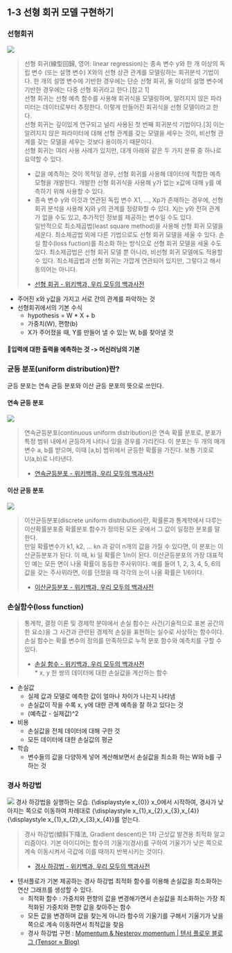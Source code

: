 ## 1-3 선형 회귀 모델 구현하기
### 선형회귀
![](https://upload.wikimedia.org/wikipedia/commons/thumb/4/46/Linear-svm-scatterplot.svg/1080px-Linear-svm-scatterplot.svg.png)
> 선형 회귀(線型回歸, 영어: linear regression)는 종속 변수 y와 한 개 이상의 독립 변수 (또는 설명 변수) X와의 선형 상관 관계를 모델링하는 회귀분석 기법이다. 한 개의 설명 변수에 기반한 경우에는 단순 선형 회귀, 둘 이상의 설명 변수에 기반한 경우에는 다중 선형 회귀라고 한다.[참고 1]  
> 선형 회귀는 선형 예측 함수를 사용해 회귀식을 모델링하며, 알려지지 않은 파라미터는 데이터로부터 추정한다. 이렇게 만들어진 회귀식을 선형 모델이라고 한다.  
> 선형 회귀는 깊이있게 연구되고 널리 사용된 첫 번째 회귀분석 기법이다.[3] 이는 알려지지 않은 파라미터에 대해 선형 관계를 갖는 모델을 세우는 것이, 비선형 관계를 갖는 모델을 세우는 것보다 용이하기 때문이다.  
> 선형 회귀는 여러 사용 사례가 있지만, 대개 아래와 같은 두 가지 분류 중 하나로 요약할 수 있다.  
> * 값을 예측하는 것이 목적일 경우, 선형 회귀를 사용해 데이터에 적합한 예측 모형을 개발한다. 개발한 선형 회귀식을 사용해 y가 없는 x값에 대해 y를 예측하기 위해 사용할 수 있다.  
> * 종속 변수 y와 이것과 연관된 독립 변수 X1, ..., Xp가 존재하는 경우에, 선형 회귀 분석을 사용해 Xj와 y의 관계를 정량화할 수 있다. Xj는 y와 전혀 관계가 없을 수도 있고, 추가적인 정보를 제공하는 변수일 수도 있다.  
> 일반적으로 최소제곱법(least square method)을 사용해 선형 회귀 모델을 세운다. 최소제곱법 외에 다른 기법으로도 선형 회귀 모델을 세울 수 있다. 손실 함수(loss fuction)를 최소화 하는 방식으로 선형 회귀 모델을 세울 수도 있다. 최소제곱법은 선형 회귀 모델 뿐 아니라, 비선형 회귀 모델에도 적용할 수 있다. 최소제곱법과 선형 회귀는 가깝게 연관되어 있지만, 그렇다고 해서 동의어는 아니다.  
>  - [선형 회귀 - 위키백과, 우리 모두의 백과사전](https://ko.wikipedia.org/wiki/%EC%84%A0%ED%98%95_%ED%9A%8C%EA%B7%80)  
* 주어진 x와 y값을 가지고 서로 간의 관계를 파악하는 것
* 선형회귀에서의 기본 수식
	* hypothesis = W * X + b
	* 가중치(W), 편향(b)
	* X가 주어졌을 때, Y를 만들어 낼 수 있는 W, b를 찾아낼 것
#### 🌼입력에 대한 출력을 예측하는 것 -> 머신러닝의 기본

###  균등 분포(uniform distribution)란?
균등 분포는 연속 균등 분포와 이산 균등 분포의 뜻으로 쓰인다.
#### 연속 균등 분포
![](https://upload.wikimedia.org/wikipedia/commons/thumb/9/9c/Uniform_distribution_PDF.png/405px-Uniform_distribution_PDF.png)
> 연속균등분포(continuous uniform distribution)은 연속 확률 분포로, 분포가 특정 범위 내에서 균등하게 나타나 있을 경우를 가리킨다. 이 분포는 두 개의 매개변수 a, b를 받으며, 이때 [a,b] 범위에서 균등한 확률을 가진다. 보통 기호로 U(a,b)로 나타낸다.  
>  - [연속균등분포 - 위키백과, 우리 모두의 백과사전](https://ko.wikipedia.org/wiki/%EC%97%B0%EC%86%8D%EA%B7%A0%EB%93%B1%EB%B6%84%ED%8F%AC)  
#### 이산 균등 분포
![](https://upload.wikimedia.org/wikipedia/commons/thumb/6/6f/DUniform_distribution_PDF.png/405px-DUniform_distribution_PDF.png)
> 이산균등분포(discrete uniform distribution)란, 확률론과 통계학에서 다루는 이산확률분포중 확률분포 함수가 정의된 모든 곳에서 그 값이 일정한 분포를 말한다.  
> 만일 확률변수가 k1, k2, … kn 과 같이 n개의 값을 가질 수 있다면, 이 분포는 이산균등분포가 된다. 이 때, ki 일 확률은 1/n이 된다. 이산균등분포의 가장 대표적인 예는 모든 면이 나올 확률이 동등한 주사위이다. 예를 들어 1, 2, 3, 4, 5, 6의 값을 갖는 주사위라면, 이를 던졌을 때 각각의 눈이 나올 확률은 1/6이다.  
> - [이산균등분포 - 위키백과, 우리 모두의 백과사전](https://ko.wikipedia.org/wiki/%EC%9D%B4%EC%82%B0%EA%B7%A0%EB%93%B1%EB%B6%84%ED%8F%AC)  

### 손실함수(loss function)
> 통계학, 결정 이론 및 경제학 분야에서 손실 함수는 사건(기술적으로 표본 공간의 한 요소)을 그 사건과 관련된 경제적 손실을 표현하는 실수로 사상하는 함수이다. 손실 함수는 확률 변수의 정의를 만족하므로 누적 분포 함수와 예측치를 구할 수 있다.  
> - [손실 함수 - 위키백과, 우리 모두의 백과사전](https://ko.wikipedia.org/wiki/%EC%86%90%EC%8B%A4_%ED%95%A8%EC%88%98)  
	* x, y 한 쌍의 데이터에 대한 손실값을 계산하는 함수
* 손실값
	* 실제 값과 모델로 예측한 값이 얼마나 차이가 나는지 나타냄
	* 손실값이 작을 수록 x, y에 대한 관계 예측을 잘 하고 있다는 것
	* (예측값 - 실제값)^2
* 비용
	* 손실값을 전체 데이터에 대해 구한 것
	* 모든 데이터에 대한 손실값의 평균
* 학습
	* 변수들의 값을 다양하게 넣어 계산해보면서 손실값을 최소화 하는 W와 b를 구하는 것

###  경사 하강법
![](https://upload.wikimedia.org/wikipedia/commons/thumb/7/79/Gradient_descent.png/330px-Gradient_descent.png)
경사 하강법을 실행하는 모습. {\displaystyle x_{0}} x_0에서 시작하여, 경사가 낮아지는 쪽으로 이동하여 차례대로 {\displaystyle x_{1},x_{2},x_{3},x_{4}} {\displaystyle x_{1},x_{2},x_{3},x_{4}}를 얻는다.
> 경사 하강법(傾斜下降法, Gradient descent)은 1차 근삿값 발견용 최적화 알고리즘이다. 기본 아이디어는 함수의 기울기(경사)를 구하여 기울기가 낮은 쪽으로 계속 이동시켜서 극값에 이를 때까지 반복시키는 것이다.  
> - [경사 하강법 - 위키백과, 우리 모두의 백과사전](https://ko.wikipedia.org/wiki/%EA%B2%BD%EC%82%AC_%ED%95%98%EA%B0%95%EB%B2%95)  
* 텐서플로가 기본 제공하는 경사 하강법 최적화 함수를 이용해 손실값을 최소화하는 연산 그래프를 생성할 수 있다.
	* 최적화 함수 : 가중치와 편향의 값을 변경해가면서 손실값을 최소화하는 가장 최적화된 가중치와 편향 값을 찾아주는 함수 
	* 모든 값을 변경하며 값을 찾는게 아니라 함수의 기울기를 구해서 기울기가 낮을 쪽으로 계속 이동하면서 최적값을 찾음
	* 경사 하강법 구현 : [Momentum & Nesterov momentum | 텐서 플로우 블로그 (Tensor ≈ Blog)](https://tensorflow.blog/2017/03/22/momentum-nesterov-momentum/)







